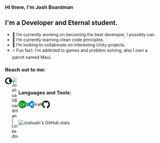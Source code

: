 ### Hi there, I'm Josh Boardman

## I'm a Developer and Eternal student.

- 🔭 I’m currently working on becoming the best developer, I possibly can. 
- 🌱 I’m currently learning clean code principles.
- 👯 I’m looking to collaborate on interesting Unity projects.
- ⚡ Fun fact: I'm addicted to games and problem solving, also I own a parrot named Maui.

### Reach out to me:

[<img align="left" alt="https://joshuahboardman.github.io/" width="22px" src="https://raw.githubusercontent.com/iconic/open-iconic/master/svg/globe.svg" />][website]
[<img align="left" alt="JoshuahBoardman | LinkedIn" width="22px" src="https://cdn.jsdelivr.net/npm/simple-icons@v3/icons/linkedin.svg" />][linkedin]

<br />

### Languages and Tools:

[<img align="left" alt="CSharp" width="26px" src="https://raw.githubusercontent.com/github/explore/80688e429a7d4ef2fca1e82350fe8e3517d3494d/topics/csharp/csharp.png" />][linkedin]
[<img align="left" alt="Visual Studio Code" width="26px" src="https://raw.githubusercontent.com/github/explore/80688e429a7d4ef2fca1e82350fe8e3517d3494d/topics/visual-studio-code/visual-studio-code.png" />][linkedin]
[<img align="left" alt="Git" width="26px" src="https://raw.githubusercontent.com/github/explore/80688e429a7d4ef2fca1e82350fe8e3517d3494d/topics/git/git.png" />][linkedin]
[<img align="left" alt="GitHub" width="26px" src="https://raw.githubusercontent.com/github/explore/78df643247d429f6cc873026c0622819ad797942/topics/github/github.png" />][linkedin]

<br />
<br />
<br />

![Joshuah's GitHub stats](https://github-readme-stats.vercel.app/api?username=JoshuahBoardman&theme=tokyonight)


[linkedin]: https://www.linkedin.com/in/joshuahboardman/
[website]: https://www.joshuahboardman.com/
